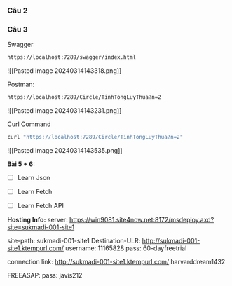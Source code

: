 ### Câu 2



### Câu 3
Swagger
```bash
https://localhost:7289/swagger/index.html
```
![[Pasted image 20240314143318.png]]


Postman:
```bash
https://localhost:7289/Circle/TinhTongLuyThua?n=2
```
![[Pasted image 20240314143231.png]]


Curl Command
```bash
curl "https://localhost:7289/Circle/TinhTongLuyThua?n=2"
```
![[Pasted image 20240314143535.png]]


**Bài 5 + 6:**
- [ ] Learn Json
- [ ] Learn Fetch 
- [ ] Learn Fetch API





**Hosting Info:**
server: https://win9081.site4now.net:8172/msdeploy.axd?site=sukmadi-001-site1

site-path: sukmadi-001-site1
Destination-ULR: http://sukmadi-001-site1.ktempurl.com/
	username: 11165828
	pass: 60-dayfreetrial

connection link: http://sukmadi-001-site1.ktempurl.com/
harvarddream1432



FREEASAP:
pass: javis212